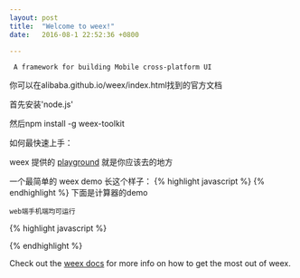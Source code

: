 ```yaml
---
layout: post
title:  "Welcome to weex!"
date:   2016-08-1 22:52:36 +0800

---
```

	 A framework for building Mobile cross-platform UI

你可以在alibaba.github.io/weex/index.html找到的官方文档

首先安装'node.js'

然后npm install -g weex-toolkit

如何最快速上手：

weex 提供的 [playground][playground] 就是你应该去的地方

一个最简单的 weex demo 长这个样子：
{% highlight javascript %}
<template>
  <container>
    <text>Hello World</text>
  </container>
</template>
{% endhighlight %}
下面是计算器的demo

	web端手机端均可运行
{% highlight javascript %}
<template>
  <container style="background-color: #202020; padding-bottom:5;">
    <text class="result" id="result">{{bindResult()}}</text>
    <container style="flex-direction: row">
      <text class="number" onclick="handler" id="1">1</text>
      <text class="number" onclick="handler" id="2">2</text>
      <text class="number" onclick="handler">3</text>
      <text class="operator" onclick="handler">+</text>
    </container>
    <container style="flex-direction: row">
      <text class="number" onclick="handler">4</text>
      <text class="number" onclick="handler">5</text>
      <text class="number" onclick="handler">6</text>
      <text class="operator" onclick="handler">-</text>
    </container>
    <container style="flex-direction: row">
      <text class="number" onclick="handler">7</text>
      <text class="number" onclick="handler">8</text>
      <text class="number" onclick="handler">9</text>
      <text class="operator" onclick="handler">*</text>
    </container>
    <container style="flex-direction: row">
      <text class="number" onclick="handler">0</text>
      <text class="number" onclick="handler">.</text>
      <text class="number" onclick="clear">AC</text>
      <text class="operator" onclick="calculate">=</text>
    </container>
  </container>
</template>

<style>
  .number {
    background-color: #D5D6D8;
    flex: 1;
    text-align: center;
    height: 100;
    padding: 30;
    margin: 5;
  }
  .operator {
    background-color: #F78D2A;
    flex: 1;
    text-align: center;
    height: 100;
    padding: 30;
    margin: 5;
  }
  .result {
    color: #ffffff;
    background-color: #202020;
    text-align: right;
    height: 100;
    padding: 30;
    margin: 5;
  }
</style>

<script>
  module.exports = {
    data: {
      result: ''
    },
    methods: {
      bindResult: function () {
        return this.result;
      },
      handler: function (e) {
        var value = e.target.attr["value"];
        this.result = this.result + value;
      },
      calculate: function(e) {
        var result = eval(this.result);
        this.result = this.result + " = " + result;
      },
      clear: function(e) {
        this.result = "";
      }
    }
  }
</script>
{% endhighlight %}

Check out the [weex docs][weex-docs] for more info on how to get the most out of weex.

[weex-docs]: http://alibaba.github.io/weex/index.html
[playground]: http://weex.alibaba-inc.com/playground
